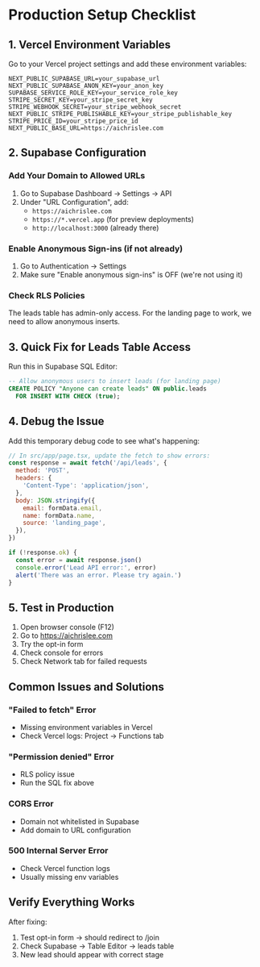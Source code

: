 # Production Setup Checklist

## 1. Vercel Environment Variables

Go to your Vercel project settings and add these environment variables:

```env
NEXT_PUBLIC_SUPABASE_URL=your_supabase_url
NEXT_PUBLIC_SUPABASE_ANON_KEY=your_anon_key
SUPABASE_SERVICE_ROLE_KEY=your_service_role_key
STRIPE_SECRET_KEY=your_stripe_secret_key
STRIPE_WEBHOOK_SECRET=your_stripe_webhook_secret
NEXT_PUBLIC_STRIPE_PUBLISHABLE_KEY=your_stripe_publishable_key
STRIPE_PRICE_ID=your_stripe_price_id
NEXT_PUBLIC_BASE_URL=https://aichrislee.com
```

## 2. Supabase Configuration

### Add Your Domain to Allowed URLs
1. Go to Supabase Dashboard → Settings → API
2. Under "URL Configuration", add:
   - `https://aichrislee.com`
   - `https://*.vercel.app` (for preview deployments)
   - `http://localhost:3000` (already there)

### Enable Anonymous Sign-ins (if not already)
1. Go to Authentication → Settings
2. Make sure "Enable anonymous sign-ins" is OFF (we're not using it)

### Check RLS Policies
The leads table has admin-only access. For the landing page to work, we need to allow anonymous inserts.

## 3. Quick Fix for Leads Table Access

Run this in Supabase SQL Editor:

```sql
-- Allow anonymous users to insert leads (for landing page)
CREATE POLICY "Anyone can create leads" ON public.leads
  FOR INSERT WITH CHECK (true);
```

## 4. Debug the Issue

Add this temporary debug code to see what's happening:

```javascript
// In src/app/page.tsx, update the fetch to show errors:
const response = await fetch('/api/leads', {
  method: 'POST',
  headers: {
    'Content-Type': 'application/json',
  },
  body: JSON.stringify({
    email: formData.email,
    name: formData.name,
    source: 'landing_page',
  }),
})

if (!response.ok) {
  const error = await response.json()
  console.error('Lead API error:', error)
  alert('There was an error. Please try again.')
}
```

## 5. Test in Production

1. Open browser console (F12)
2. Go to https://aichrislee.com
3. Try the opt-in form
4. Check console for errors
5. Check Network tab for failed requests

## Common Issues and Solutions

### "Failed to fetch" Error
- Missing environment variables in Vercel
- Check Vercel logs: Project → Functions tab

### "Permission denied" Error
- RLS policy issue
- Run the SQL fix above

### CORS Error
- Domain not whitelisted in Supabase
- Add domain to URL configuration

### 500 Internal Server Error
- Check Vercel function logs
- Usually missing env variables

## Verify Everything Works

After fixing:
1. Test opt-in form → should redirect to /join
2. Check Supabase → Table Editor → leads table
3. New lead should appear with correct stage